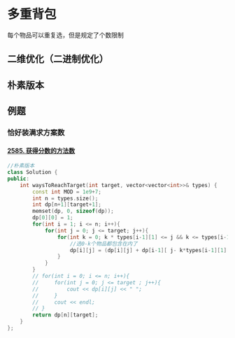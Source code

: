 # 多重背包

每个物品可以重复选，但是规定了个数限制

## 二维优化（二进制优化）



## 朴素版本





## 例题

### 恰好装满求方案数

#### [2585. 获得分数的方法数](https://leetcode.cn/problems/number-of-ways-to-earn-points/)

```c++
//朴素版本
class Solution {
public:
    int waysToReachTarget(int target, vector<vector<int>>& types) {
        const int MOD = 1e9+7;
        int n = types.size();
        int dp[n+1][target+1];
        memset(dp, 0, sizeof(dp));
        dp[0][0] = 1;
        for(int i = 1; i <= n; i++){
            for(int j = 0; j <= target; j++){
                for(int k = 0; k * types[i-1][1] <= j && k <= types[i-1][0]; k++){
                  	//选0-k个物品都包含在内了
                    dp[i][j] = (dp[i][j] + dp[i-1][ j- k*types[i-1][1] ]) % MOD;
                }
            }
        }
        // for(int i = 0; i <= n; i++){
        //     for(int j = 0; j <= target ; j++){
        //         cout << dp[i][j] << " ";
        //     }
        //     cout << endl;
        // }
        return dp[n][target];
    }
};
```


